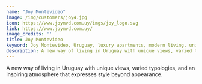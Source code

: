 ```yaml
---
name: "Joy Montevideo"
image: /img/customers/joy4.jpg
icon: https://www.joymvd.com.uy/imgs/joy_logo.svg
link: https://www.joymvd.com.uy/
image_credits: ''
title: Joy Montevideo
keyword: Joy Montevideo, Uruguay, luxury apartments, modern living, unique views
description: A new way of living in Uruguay with unique views, varied typologies, and an inspiring atmosphere that expresses style beyond appearance.
---
```

A new way of living in Uruguay with unique views, varied typologies, and an inspiring atmosphere that expresses style beyond appearance.
